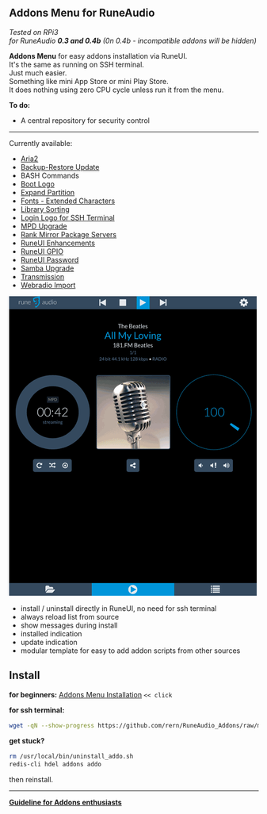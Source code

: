 Addons Menu for RuneAudio
---
_Tested on RPi3_  
_for RuneAudio **0.3 and 0.4b** (0n 0.4b - incompatible addons will be hidden)_
   
**Addons Menu** for easy addons installation via RuneUI.  
It's the same as running on SSH terminal.  
Just much easier.  
Something like mini App Store or mini Play Store.  
It does nothing using zero CPU cycle unless run it from the menu.

**To do:**
- A central repository for security control
<hr>

Currently available:
- [Aria2](https://github.com/rern/RuneAudio_Addons)
- [Backup-Restore Update](https://github.com/rern/RuneAudio/tree/master/backup-restore)
- BASH Commands
- [Boot Logo](https://github.com/rern/RuneAudio/tree/master/boot_splash)
- [Expand Partition](https://github.com/rern/RuneAudio/tree/master/expand_partition)
- [Fonts - Extended Characters](https://github.com/rern/RuneAudio/tree/master/font_extended)
- [Library Sorting](https://github.com/rern/RuneAudio/tree/master/sorting)
- [Login Logo for SSH Terminal](https://github.com/rern/RuneAudio/tree/master/motd)
- [MPD Upgrade](https://github.com/rern/RuneAudio/tree/master/mpd)
- [Rank Mirror Package Servers](https://github.com/rern/RuneAudio/tree/master/rankmirrors)
- [RuneUI Enhancements](https://github.com/rern/RuneUI_enhancement)
- [RuneUI GPIO](https://github.com/rern/RuneUI_GPIO)
- [RuneUI Password](https://github.com/rern/RuneUI_password)
- [Samba Upgrade](https://github.com/rern/RuneAudio/tree/master/samba)
- [Transmission](https://github.com/rern/RuneAudio/tree/master/transmission)
- [Webradio Import](https://github.com/rern/RuneAudio/tree/master/webradio)

![addons](https://github.com/rern/_assets/blob/master/RuneAudio_Addons/addons.gif)  

- install / uninstall directly in RuneUI, no need for ssh terminal
- always reload list from source
- show messages during install
- installed indication
- update indication
- modular template for easy to add addon scripts from other sources

Install
---
**for beginners:**  [Addons Menu Installation](https://github.com/rern/RuneAudio/blob/master/Addons_install/README.md) `<< click`

**for ssh terminal:**
```sh
wget -qN --show-progress https://github.com/rern/RuneAudio_Addons/raw/master/install.sh; chmod +x install.sh; ./install.sh
```

**get stuck?**
```sh
rm /usr/local/bin/uninstall_addo.sh
redis-cli hdel addons addo
```
then reinstall.

---
  
[**Guideline for Addons enthusiasts**](https://github.com/rern/RuneAudio_Addons/blob/master/guideline.md)  

